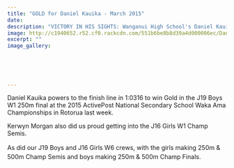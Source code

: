 ```yaml
---
title: "GOLD for Daniel Kauika - March 2015"
date: 
description: "VICTORY IN HIS SIGHTS: Wanganui High School's Daniel Kauika powers to the finish to win at the 2015 ActivePost National Secondary School Waka Ama Champs in Rotorua last week, 30/3/15..."
image: http://c1940652.r52.cf0.rackcdn.com/551b6be8b8d39a4d000006ec/DanielKauikaGoldMedal,2015.jpg
excerpt: ""
image_gallery:
    
    
    
    
    
---
```


<p>Daniel Kauika powers to the finish line in 1:0316 to win Gold in the J19 Boys W1 250m final at the 2015 ActivePost National Secondary School Waka Ama Championships in Rotorua last week.</p>
<p>Kerwyn Morgan also did us proud getting into the J16 Girls W1 Champ Semis.</p>
<p><span style="line-height: 1.5;">As did our J19 Boys and J16 Girls W6 crews, with the girls making 250m &amp; 500m Champ Semis and boys making 250m &amp; 500m Champ Finals.</span></p>

